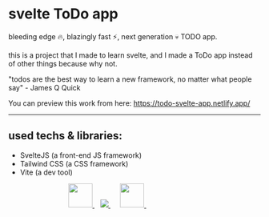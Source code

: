# svelte ToDo app

bleeding edge :fire:, blazingly fast :zap:, next generation :skull: TODO app.

this is a project that I made to learn svelte, and I made a ToDo app instead of other things because why not.

"todos are the best way to learn a new framework, no matter what people say" - James Q Quick

You can preview this work from here: https://todo-svelte-app.netlify.app/

---

## used techs & libraries:

- SvelteJS (a front-end JS framework)
- Tailwind CSS (a CSS framework)
- Vite (a dev tool)

<dl>
<dd>
<dl>
<dd>
<dl>
<dd>
        <a href="https://svelte.dev/" target="_blank"> <img src="https://img.icons8.com/doodle/344/svetle.png" height="48" width="48"/> </a> &nbsp;&nbsp;
        <a href="http://tailwindcss.com/" target="_blank"> <img src="https://img.icons8.com/color/48/000000/tailwindcss.png"/> </a> &nbsp;&nbsp;&nbsp;&nbsp;
        <a href="https://vitejs.dev/" target="_blank"> <img src="https://camo.githubusercontent.com/61e102d7c605ff91efedb9d7e47c1c4a07cef59d3e1da202fd74f4772122ca4e/68747470733a2f2f766974656a732e6465762f6c6f676f2e737667" height="48" width="48"/> </a> &nbsp;&nbsp;&nbsp;&nbsp;

</dd>
</dl>
</dd>
</dl>
</dd>
</dl>

